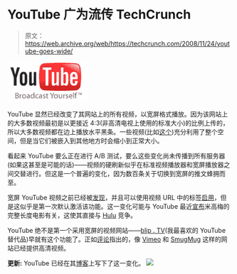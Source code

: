 # YouTube 广为流传 TechCrunch

> 原文：<https://web.archive.org/web/https://techcrunch.com/2008/11/24/youtube-goes-wide/>

[![](img/480e96ed9e0e11ecea5d9c92628cd026.png)](https://web.archive.org/web/20221007164959/http://www.youtube.com/)

YouTube 显然已经改变了其网站上的所有视频，以宽屏格式播放。因为该网站上的大多数视频最初是以更接近 4:3(非高清电视上使用的标准大小)的比例上传的，所以大多数视频都在边上播放水平黑条。一些视频(比如[这个](https://web.archive.org/web/20221007164959/http://www.youtube.com/watch?v=VQuFBjMk9tc&feature=dir))充分利用了整个空间，但是当它们被嵌入到其他地方时会缩小到正常大小。

看起来 YouTube 要么正在进行 A/B 测试，要么这些变化尚未传播到所有服务器(如果这甚至是可能的话)——视频的硬刷新似乎在标准视频播放器和宽屏播放器之间交替进行。但这是一个普遍的变化，因为数百条关于切换到宽屏的推文蜂拥而至。

宽屏 YouTube 视频之前已经被[发现](https://web.archive.org/web/20221007164959/http://foolrulez.org/blog/2008/11/youtube-gone-widescreen/)，并且可以使用视频 URL 中的标签[启用](https://web.archive.org/web/20221007164959/http://www.stuffwelike.com/stuffwelike/2008/05/08/youtube-widescreen-player/)，但是这似乎是第一次默认激活该功能。这一变化可能与 YouTube 最近[宣布](https://web.archive.org/web/20221007164959/http://www.reuters.com/article/technologyNews/idUSTRE4A90KO20081110)米高梅的完整长度电影有关，这使其直接与 [Hulu](https://web.archive.org/web/20221007164959/http://www.hulu.com/) 竞争。

YouTube 绝不是第一个采用宽屏的视频网站——[blip . TV](https://web.archive.org/web/20221007164959/http://www.blip.tv/)(我最喜欢的 YouTube 替代品)早就有这个功能了。正如[评论](https://web.archive.org/web/20221007164959/http://www.beta.techcrunch.com/2008/11/24/youtube-goes-wide/#comment-2545845)指出的，像 [Vimeo](https://web.archive.org/web/20221007164959/http://www.vimeo.com/) 和 [SmugMug](https://web.archive.org/web/20221007164959/http://www.smugmug.com/) 这样的网站已经提供高清视频。

**更新:** YouTube 已经在其[博客](https://web.archive.org/web/20221007164959/http://www.youtube.com/blog?entry=0i22UDAOfj8)上写下了这一变化。
![](img/158fbcc21ca702edba07f6272059ce6d.png)